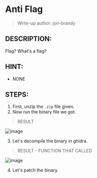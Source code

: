 # Anti Flag
> Write-up author: jon-brandy
## DESCRIPTION:
Flag? What's a flag?
## HINT:
- NONE
## STEPS:
1. First, unzip the `.zip` file given.
2. Now run the binary file we got.

> RESULT

![image](https://user-images.githubusercontent.com/70703371/210162405-611e1d11-17da-42f4-913a-48e3926c8c3e.png)


3. Let's decompile the binary in ghidra.

> RESULT - FUNCTION THAT CALLED 

![image](https://user-images.githubusercontent.com/70703371/210162471-86a1a2a3-2f35-41cd-9069-eb5180f4c048.png)


4. Let's patch the binary.

